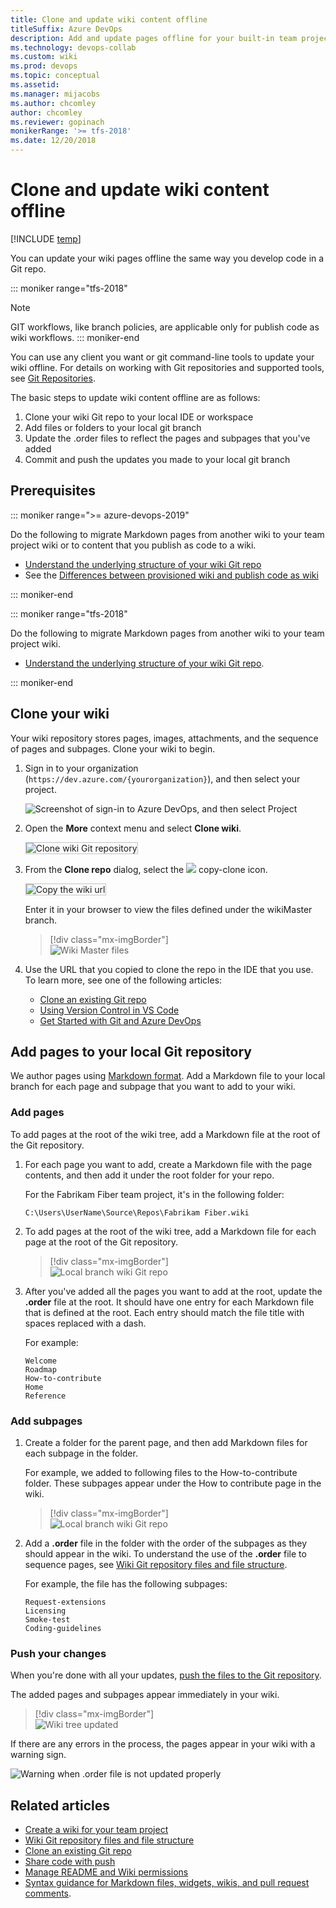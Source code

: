 ```yaml
---
title: Clone and update wiki content offline 
titleSuffix: Azure DevOps 
description: Add and update pages offline for your built-in team project wiki in Azure DevOps 
ms.technology: devops-collab
ms.custom: wiki
ms.prod: devops
ms.topic: conceptual
ms.assetid:
ms.manager: mijacobs
ms.author: chcomley
author: chcomley
ms.reviewer: gopinach
monikerRange: '>= tfs-2018'
ms.date: 12/20/2018  
---
```


# Clone and update wiki content offline

[!INCLUDE [temp](../../_shared/version-vsts-tfs-2018.md)]

You can update your wiki pages offline the same way you develop code in a Git repo.

::: moniker range="tfs-2018"
> [!NOTE]  
> GIT workflows, like branch policies, are applicable only for publish code as wiki workflows.
::: moniker-end

You can use any client you want or git command-line tools to update your wiki offline. For details on working with Git repositories and supported tools, see [Git Repositories](../../repos/git/index.md).

The basic steps to update wiki content offline are as follows:

1. Clone your wiki Git repo to your local IDE or workspace
2. Add files or folders to your local git branch
3. Update the .order files to reflect the pages and subpages that you've added
4. Commit and push the updates you made to your local git branch

## Prerequisites

::: moniker range=">= azure-devops-2019"

Do the following to migrate Markdown pages from another wiki to your team project wiki or to content that you publish as code to a wiki.

- [Understand the underlying structure of your wiki Git repo](wiki-file-structure.md)
- See the [Differences between provisioned wiki and publish code as wiki](provisioned-vs-published-wiki.md)

::: moniker-end

::: moniker range="tfs-2018"

Do the following to migrate Markdown pages from another wiki to your team project wiki.

- [Understand the underlying structure of your wiki Git repo](wiki-file-structure.md).

::: moniker-end

<a id="edit-wiki-offline"></a>

## Clone your wiki

Your wiki repository stores pages, images, attachments, and the sequence of pages and subpages. Clone your wiki to begin.

1. Sign in to your organization (`https://dev.azure.com/{yourorganization}`), and then select your project.

   ![Screenshot of sign-in to Azure DevOps, and then select Project](media/wiki/sign-in-to-azure-devops-select-project.png)

2. Open the **More** context menu and select **Clone wiki**.

	<img src="media/wiki/clone-wiki.png" alt="Clone wiki Git repository" style="border: 1px solid #C3C3C3;" />

2. From the **Clone repo** dialog, select the ![ ](../../media/icons/copy-clone-icon.png) copy-clone icon.  

	<img src="media/wiki/clone-wiki-dialog.png" alt="Copy the wiki url" style="border: 1px solid #C3C3C3;" />

	Enter it in your browser to view the files defined under the wikiMaster branch.

	> [!div class="mx-imgBorder"]  
	> ![Wiki Master files](media/wiki/work-offline-wikiMaster-files.png)

3. Use the URL that you copied to clone the repo in the IDE that you use. To learn more, see one of the following articles:
	- [Clone an existing Git repo](../../repos/git/clone.md)
	- [Using Version Control in VS Code](https://code.visualstudio.com/docs/editor/versioncontrol)
	- [Get Started with Git and Azure DevOps](../../repos/git/gitquickstart.md?view=azure-devops&tabs=visual-studio)

## Add pages to your local Git repository

We author pages using [Markdown format](../../reference/markdown-guidance.md). Add a Markdown file to your local branch for each page and subpage that you want to add to your wiki.

### Add pages

To add pages at the root of the wiki tree, add a Markdown file at the root of the Git repository.

1. For each page you want to add, create a Markdown file with the page contents, and then add it under the root folder for your repo.

	For the Fabrikam Fiber team project, it's in the following folder:  

	`C:\Users\UserName\Source\Repos\Fabrikam Fiber.wiki`

2.  To add pages at the root of the wiki tree, add a Markdown file for each page at the root of the Git repository.

	> [!div class="mx-imgBorder"]  
	> ![Local branch wiki Git repo](media/wiki/add-pages.png)

3. After you've added all the pages you want to add at the root, update the **.order** file at the root. It should have one entry for each Markdown file that is defined at the root. Each entry should match the file title with spaces replaced with a dash.

	For example:  

    ```
	Welcome
	Roadmap  
	How-to-contribute  
	Home  
	Reference  
    ```

### Add subpages

1. Create a folder for the parent page, and then add Markdown files for each subpage in the folder.

   For example, we added to following files to the How-to-contribute folder. These subpages appear under the How to contribute page in the wiki.

	> [!div class="mx-imgBorder"]  
	> ![Local branch wiki Git repo](media/wiki/add-sub-pages.png)

2. Add a **.order** file in the folder with the order of the subpages as they should appear in the wiki. To understand the use of the **.order** file to sequence pages, see [Wiki Git repository files and file structure](wiki-file-structure.md).
	 
	For example, the file has the following subpages:

    ```
	Request-extensions  
	Licensing  
	Smoke-test  
	Coding-guidelines  
    ```

### Push your changes

When you're done with all your updates, [push the files to the Git repository](../../repos/git/pushing.md).

The added pages and subpages appear immediately in your wiki.

   > [!div class="mx-imgBorder"]  
   > ![Wiki tree updated](media/wiki/wiki-tree-updated-offline.png)

If there are any errors in the process, the pages appear in your wiki with a warning sign.

![Warning when .order file is not updated properly](media/wiki/wiki-offline-order-warning.png)

## Related articles

- [Create a wiki for your team project](wiki-create-repo.md)
- [Wiki Git repository files and file structure](wiki-file-structure.md)
- [Clone an existing Git repo](../../repos/git/clone.md)
- [Share code with push](../../repos/git/pushing.md)
- [Manage README and Wiki permissions](manage-readme-wiki-permissions.md)
- [Syntax guidance for Markdown files, widgets, wikis, and pull request comments](../../reference/markdown-guidance.md).

<!---

<img src="media/wiki/wiki-repo-struct.png" alt="Wiki Git repository structure" style="border: 1px solid #C3C3C3;" />
 
<img src="media/wiki/wiki-offline-add-page.png" alt="Add page to wiki Git repo" style="border: 1px solid #C3C3C3;" />

	<img src="media/wiki/wiki-offline-update-order-subpages.png" alt="Update .ORDER file with the order of the sub-pages in the Git repo" style="border: 1px solid #C3C3C3;" />

	<img src="media/wiki/wiki-offline-updated.png" alt="Wiki pages appear after updating the pages offline" style="border: 1px solid #C3C3C3;" />

In the web portal, you can view the repo files based on the following URL: 
::: moniker range=">= azure-devops-2019"
	`https://*AccountName*.visualstudio.com/DefaultCollection/*ProjectName*/_git/*ProjectName*.wiki`
::: moniker-end
::: moniker range=">= tfs-2018"
	`https://*ServerName*/DefaultCollection/*ProjectName*/_git/*ProjectName*.wiki`
::: moniker-end

1. Clone your wiki Git repo to your local IDE or workspace 
2. Create a local git branch based on your wikiMaster branch 
3. Add files or folders to your local git branch 
4. Update the .ORDER file(s) to reflect the pages and subpages you've added 
5. Commit and push the updates you made to your local git branch
6. Create a pull request to merge your changes to the wikiMaster branch 
7. Approve the changes to complete the pull request.  

While that's a lot of steps, the main steps that are specific to updating a wiki is step 3. The rest follow the standard steps for updating a Git repo.

-->  